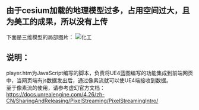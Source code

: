 ## 由于cesium加载的地理模型过多，占用空间过大，且为美工的成果，所以没有上传
下面是三维模型的局部图片：
![化工](https://user-images.githubusercontent.com/90737354/196376888-08bde4ed-1ff2-419e-8883-e08bba155970.png)
## 说明： 
player.htm为JavaScript编写的脚本，负责将UE4蓝图编写的功能集成到前端网页中，当网页端有js数据发出后，通过像素流就可以使UE4端接收到数据。  
至于像素流的使用，请参考虚幻官方文档：https://docs.unrealengine.com/4.26/zh-CN/SharingAndReleasing/PixelStreaming/PixelStreamingIntro/
